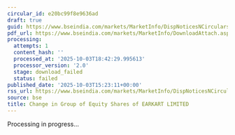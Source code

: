 ```yaml
---
circular_id: e20bc99f8e9636ad
draft: true
guid: https://www.bseindia.com/markets/MarketInfo/DispNoticesNCirculars.aspx?Noticeid={6576A3DC-EEBE-4D8B-BDA3-5890AE4BC12B}&noticeno=20251003-58&dt=10/03/2025&icount=58&totcount=73&flag=0
pdf_url: https://www.bseindia.com/markets/MarketInfo/DownloadAttach.aspx?id=20251003-58&attachedId=
processing:
  attempts: 1
  content_hash: ''
  processed_at: '2025-10-03T18:42:29.995613'
  processor_version: '2.0'
  stage: download_failed
  status: failed
published_date: '2025-10-03T15:23:11+00:00'
rss_url: https://www.bseindia.com/markets/MarketInfo/DispNoticesNCirculars.aspx?Noticeid={6576A3DC-EEBE-4D8B-BDA3-5890AE4BC12B}&noticeno=20251003-58&dt=10/03/2025&icount=58&totcount=73&flag=0
source: bse
title: Change in Group of Equity Shares of EARKART LIMITED
---
```


Processing in progress...